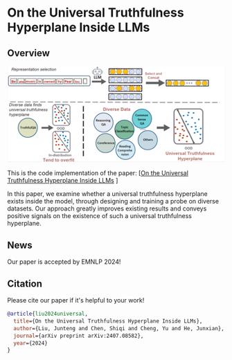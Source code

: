 On the Universal Truthfulness Hyperplane Inside LLMs
=======================================================================


## Overview

![](figure/intro_pic.png)

This is the code implementation of the paper: [[On the Universal Truthfulness Hyperplane Inside LLMs](https://arxiv.org/abs/2407.08582)
]

In this paper, we examine whether a universal truthfulness hyperplane exists inside the model, through designing and training a probe on diverse datasets. Our approach greatly improves existing results and conveys positive signals on the existence of such a universal truthfulness hyperplane.


## News

Our paper is accepted by EMNLP 2024!

## Citation

Please cite our paper if it's helpful to your work!

```bibtex
@article{liu2024universal,
  title={On the Universal Truthfulness Hyperplane Inside LLMs},
  author={Liu, Junteng and Chen, Shiqi and Cheng, Yu and He, Junxian},
  journal={arXiv preprint arXiv:2407.08582},
  year={2024}
}
```